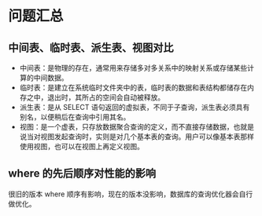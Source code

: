 # 问题汇总

## 中间表、临时表、派生表、视图对比

- 中间表：是物理的存在，通常用来存储多对多关系中的映射关系或存储某些计算的中间数据。
- 临时表：是建立在系统临时文件夹中的表，临时表的数据和表结构都储存在内存之中，退出时，其所占的空间会自动被释放。
- 派生表：是从 SELECT 语句返回的虚拟表，不同于子查询，派生表必须具有别名，以便稍后在查询中引用其名。
- 视图：是一个虚表，只存放数据聚合查询的定义，而不直接存储数据，也就是说当对视图发起查询时，实则是对几个基本表的查询。用户可以像基本表那样使用视图，也可以在视图上再定义视图。

## where 的先后顺序对性能的影响

很旧的版本 where 顺序有影响，现在的版本没影响，数据库的查询优化器会自行做优化。
